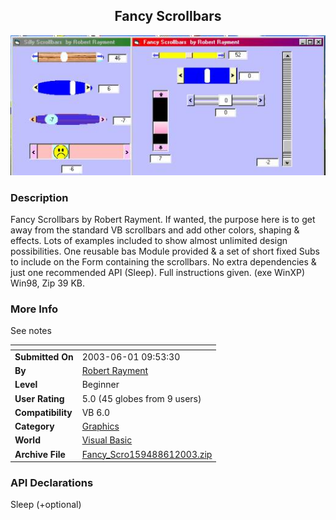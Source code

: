 ﻿<div align="center">

## Fancy Scrollbars

<img src="PIC20036166311085.jpg">
</div>

### Description

Fancy Scrollbars by Robert Rayment. If wanted, the purpose here is to get away from the standard VB scrollbars and add other colors, shaping & effects. Lots of examples included to show almost unlimited design possibilities. One reusable bas Module provided & a set of short fixed Subs to include on the Form containing the scrollbars. No extra dependencies & just one recommended API (Sleep). Full instructions given. (exe WinXP) Win98, Zip 39 KB.
 
### More Info
 
See notes


<span>             |<span>
---                |---
**Submitted On**   |2003-06-01 09:53:30
**By**             |[Robert Rayment](https://github.com/Planet-Source-Code/PSCIndex/blob/master/ByAuthor/robert-rayment.md)
**Level**          |Beginner
**User Rating**    |5.0 (45 globes from 9 users)
**Compatibility**  |VB 6\.0
**Category**       |[Graphics](https://github.com/Planet-Source-Code/PSCIndex/blob/master/ByCategory/graphics__1-46.md)
**World**          |[Visual Basic](https://github.com/Planet-Source-Code/PSCIndex/blob/master/ByWorld/visual-basic.md)
**Archive File**   |[Fancy\_Scro159488612003\.zip](https://github.com/Planet-Source-Code/robert-rayment-fancy-scrollbars__1-45869/archive/master.zip)

### API Declarations

Sleep (+optional)





